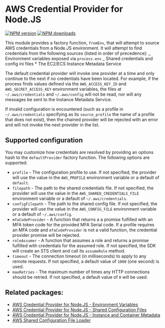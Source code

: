 # AWS Credential Provider for Node.JS

[![NPM version](https://img.shields.io/npm/v/@aws-sdk/credential-provider-node/rc.svg)](https://www.npmjs.com/package/@aws-sdk/credential-provider-node)
[![NPM downloads](https://img.shields.io/npm/dm/@aws-sdk/credential-provider-node.svg)](https://www.npmjs.com/package/@aws-sdk/credential-provider-node)

This module provides a factory function, `fromEnv`, that will attempt to source
AWS credentials from a Node.JS environment. It will attempt to find credentials
from the following sources (listed in order of precedence):
_ Environment variables exposed via `process.env`
_ Shared credentials and config ini files \* The EC2/ECS Instance Metadata Service

The default credential provider will invoke one provider at a time and only
continue to the next if no credentials have been located. For example, if the
process finds values defined via the `AWS_ACCESS_KEY_ID` and
`AWS_SECRET_ACCESS_KEY` environment variables, the files at `~/.aws/credentials`
and `~/.aws/config` will not be read, nor will any messages be sent to the
Instance Metadata Service.

If invalid configuration is encountered (such as a profile in
`~/.aws/credentials` specifying as its `source_profile` the name of a profile
that does not exist), then the chained provider will be rejected with an error
and will not invoke the next provider in the list.

## Supported configuration

You may customize how credentials are resolved by providing an options hash to
the `defaultProvider` factory function. The following options are
supported:

- `profile` - The configuration profile to use. If not specified, the provider
  will use the value in the `AWS_PROFILE` environment variable or a default of
  `default`.
- `filepath` - The path to the shared credentials file. If not specified, the
  provider will use the value in the `AWS_SHARED_CREDENTIALS_FILE` environment
  variable or a default of `~/.aws/credentials`.
- `configFilepath` - The path to the shared config file. If not specified, the
  provider will use the value in the `AWS_CONFIG_FILE` environment variable or a
  default of `~/.aws/config`.
- `mfaCodeProvider` - A function that returns a a promise fulfilled with an
  MFA token code for the provided MFA Serial code. If a profile requires an MFA
  code and `mfaCodeProvider` is not a valid function, the credential provider
  promise will be rejected.
- `roleAssumer` - A function that assumes a role and returns a promise
  fulfilled with credentials for the assumed role. If not specified, the SDK
  will create an STS client and call its `assumeRole` method.
- `timeout` - The connection timeout (in milliseconds) to apply to any remote
  requests. If not specified, a default value of `1000` (one second) is used.
- `maxRetries` - The maximum number of times any HTTP connections should be
  retried. If not specified, a default value of `0` will be used.

## Related packages:

- [AWS Credential Provider for Node.JS - Environment Variables](../credential-provider-env)
- [AWS Credential Provider for Node.JS - Shared Configuration Files](../credential-provider-ini)
- [AWS Credential Provider for Node.JS - Instance and Container Metadata](../credential-provider-imds)
- [AWS Shared Configuration File Loader](../shared-ini-file-loader)
